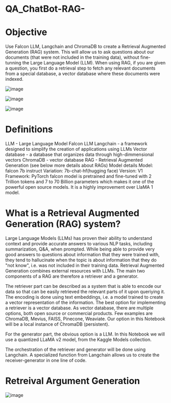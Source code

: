 # QA_ChatBot-RAG-

# Objective

Use Falcon LLM, Langchain and ChromaDB to create a Retrieval Augmented Generation (RAG) system. This will allow us to ask questions about our documents (that were not included in the training data), without fine-tunning the Large Language Model (LLM). When using RAG, if you are given a question, you first do a retrieval step to fetch any relevant documents from a special database, a vector database where these documents were indexed.

![image](https://github.com/muyale/QA_ChatBot-RAG-/assets/111242297/7d67e45e-42a8-4863-b233-17eb0426ada2)





![image](https://github.com/muyale/QA_ChatBot-RAG-/assets/111242297/5c4d35fa-b66e-4165-8748-d0f28de4dd5f)





![image](https://github.com/muyale/QA_ChatBot-RAG-/assets/111242297/29183f00-edec-4cd5-9105-20021dd1df03)




# Definitions

LLM - Large Language Model
Falcon LLM
Langchain - a framework designed to simplify the creation of applications using LLMs
Vector database - a database that organizes data through high-dimmensional vectors
ChromaDB - vector database
RAG - Retrieval Augmented Generation (see below more details about RAGs)
Model details
Model: falcon 7b instruct
Variation: 7b-chat-hf(hugging face)
Version: V1
Framework: PyTorch
falcon model is pretrained and fine-tuned with 2 Trillion tokens and 7 to 70 Billion parameters which makes it one of the powerful open source models. It is a highly improvement over LlaMA 1 model.

#  What is a Retrieval Augmented Generation (RAG) system?

Large Language Models (LLMs) has proven their ability to understand context and provide accurate answers to various NLP tasks,
 including summarization, Q&A, when prompted. 
While being able to provide very good answers to questions about information that they were trained with, they tend to hallucinate when the topic is about information that they do "not know", i.e. was not included in their training data.
 Retrieval Augmented Generation combines external resources with LLMs. The main two components of a RAG are therefore a retriever and a generator.

The retriever part can be described as a system that is able to encode our data so that can be easily retrieved the relevant parts of it upon queriying it. The encoding is done using text embeddings, i.e. a model trained to create a vector representation of the information. The best option for implementing a retriever is a vector database. As vector database, there are multiple options, both open source or commercial products. Few examples are ChromaDB, Mevius, FAISS, Pinecone, Weaviate. Our option in this Notebook will be a local instance of ChromaDB (persistent).

For the generator part, the obvious option is a LLM. In this Notebook we will use a quantized LLaMA v2 model, from the Kaggle Models collection.

The orchestration of the retriever and generator will be done using Langchain. A specialized function from Langchain allows us to create the receiver-generator in one line of code.

#  Retreival Argument Generation

![image](https://github.com/muyale/QA_ChatBot-RAG-/assets/111242297/e5459c28-79a0-4d1b-9b6d-6fa0da885df7)


